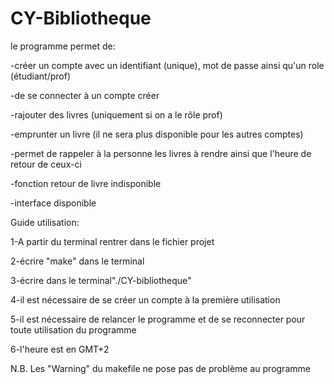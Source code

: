 # CY-Bibliotheque
le programme permet de:

-créer un compte avec un identifiant (unique), mot de passe ainsi qu'un role (étudiant/prof)

-de se connecter à un compte créer

-rajouter des livres (uniquement si on a le rôle prof) 

-emprunter un livre (il ne sera plus disponible pour les autres comptes)

-permet de rappeler à la personne les livres à rendre ainsi que l'heure de retour de ceux-ci

-fonction retour de livre indisponible

-interface disponible 


Guide utilisation: 

1-A partir du terminal rentrer dans le fichier projet

2-écrire "make" dans le terminal

3-écrire dans le terminal"./CY-bibliotheque"

4-il est nécessaire de se créer un compte à la première utilisation

5-il est nécessaire de relancer le programme et de se reconnecter pour toute utilisation du programme 

6-l'heure est en GMT+2

N.B. Les "Warning" du makefile ne pose pas de problème au programme
